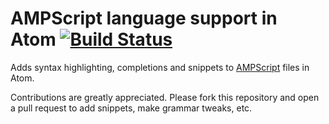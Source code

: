 # AMPScript language support in Atom [![Build Status](https://travis-ci.org/diemogebhardt/atom-language-ampscript.svg)](https://travis-ci.org/diemogebhardt/atom-language-ampscript)

Adds syntax highlighting, completions and snippets to [AMPScript](http://help.exacttarget.com/en/documentation/exacttarget/content/ampscript/)
files in Atom.

Contributions are greatly appreciated. Please fork this repository and open a
pull request to add snippets, make grammar tweaks, etc.
